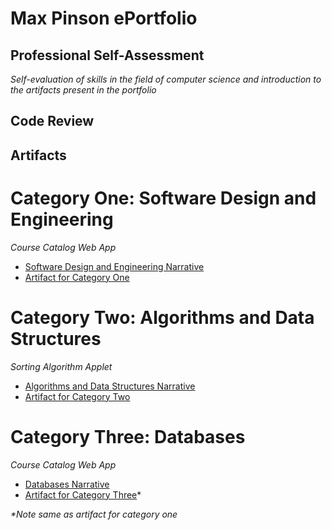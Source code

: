 # Max Pinson ePortfolio

## Professional Self-Assessment
*Self-evaluation of skills in the field of computer science and introduction to the artifacts present in the portfolio*

## Code Review

## Artifacts

# Category One: Software Design and Engineering
*Course Catalog Web App*
- [Software Design and Engineering Narrative]()
- [Artifact for Category One]()

# Category Two: Algorithms and Data Structures
*Sorting Algorithm Applet*
- [Algorithms and Data Structures Narrative]()
- [Artifact for Category Two]('./Category%20Two%20Artifact')

# Category Three: Databases
*Course Catalog Web App*
- [Databases Narrative]()
- [Artifact for Category Three]()*
  
_*Note same as artifact for category one_


